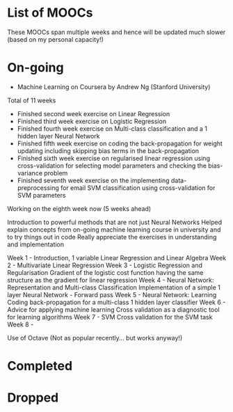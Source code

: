 # List of MOOCs
These MOOCs span multiple weeks and hence will be updated much slower (based on my personal capacity!)

# On-going
+ Machine Learning on Coursera by Andrew Ng (Stanford University)

Total of 11 weeks
+ Finished second week exercise on Linear Regression
+ Finished third week exercise on Logistic Regression
+ Finished fourth week exercise on Multi-class classification and a 1 hidden layer Neural Network
+ Finished fifth week exercise on coding the back-propagation for weight updating including skipping bias terms in the back-propagation
+ Finished sixth week exercise on regularised linear regression using cross-validation for selecting model parameters and checking the bias-variance problem
+ Finished seventh week exercise on the implementing data-preprocessing for email SVM classification using cross-validation for SVM parameters

Working on the eighth week now (5 weeks ahead)

Introduction to powerful methods that are not just Neural Networks
Helped explain concepts from on-going machine learning course in university and to try things out in code
Really appreciate the exercises in understanding and implementation

Week 1 - Introduction, 1 variable Linear Regression and Linear Algebra
Week 2 - Multivariate Linear Regression
Week 3 - Logistic Regression and Regularisation
    Gradient of the logistic cost function having the same structure as the gradient for linear regression
Week 4 - Neural Network: Representation and Multi-class Classification
    Implementation of a simple 1 layer Neural Network - Forward pass
Week 5 - Neural Network: Learning
    Coding back-propagation for a multi-class 1 hidden layer classifier
Week 6 - Advice for applying machine learning
    Cross validation as a diagnostic tool for learning algorithms
Week 7 - SVM
    Cross validation for the SVM task
Week 8 - 



Use of Octave (Not as popular recently... but works anyway!)

# Completed


# Dropped
